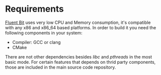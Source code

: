 # Requirements

[Fluent Bit](http://fluentbit.io) uses very low CPU and Memory consumption, it's compatible with any x86 and x86\_64 based platforms. In order to build it you need the following components in your system:

* Compiler: GCC or clang
* CMake

There are not other dependencies besides _libc_ and _pthreads_ in the most basic mode. For certain features that depends on thrid party components, those are included in the main source code repository.

